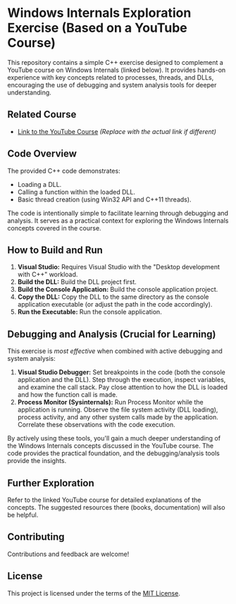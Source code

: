 # Windows Internals Exploration Exercise (Based on a YouTube Course)

This repository contains a simple C++ exercise designed to complement a YouTube course on Windows Internals (linked below). It provides hands-on experience with key concepts related to processes, threads, and DLLs, encouraging the use of debugging and system analysis tools for deeper understanding.

## Related Course

*   [Link to the YouTube Course](https://www.youtube.com/watch?v=I_nJltUokE0&t=269s)  *(Replace with the actual link if different)*

## Code Overview

The provided C++ code demonstrates:

*   Loading a DLL.
*   Calling a function within the loaded DLL.
*   Basic thread creation (using Win32 API and C++11 threads).

The code is intentionally simple to facilitate learning through debugging and analysis.  It serves as a practical context for exploring the Windows Internals concepts covered in the course.

## How to Build and Run

1.  **Visual Studio:** Requires Visual Studio with the "Desktop development with C++" workload.
2.  **Build the DLL:** Build the DLL project first.
3.  **Build the Console Application:** Build the console application project.
4.  **Copy the DLL:** Copy the DLL to the same directory as the console application executable (or adjust the path in the code accordingly).
5.  **Run the Executable:** Run the console application.

## Debugging and Analysis (Crucial for Learning)

This exercise is *most effective* when combined with active debugging and system analysis:

1.  **Visual Studio Debugger:** Set breakpoints in the code (both the console application and the DLL). Step through the execution, inspect variables, and examine the call stack.  Pay close attention to how the DLL is loaded and how the function call is made.
2.  **Process Monitor (Sysinternals):** Run Process Monitor while the application is running. Observe the file system activity (DLL loading), process activity, and any other system calls made by the application.  Correlate these observations with the code execution.

By actively using these tools, you'll gain a much deeper understanding of the Windows Internals concepts discussed in the YouTube course.  The code provides the practical foundation, and the debugging/analysis tools provide the insights.

## Further Exploration

Refer to the linked YouTube course for detailed explanations of the concepts.  The suggested resources there (books, documentation) will also be helpful.

## Contributing

Contributions and feedback are welcome!

## License

This project is licensed under the terms of the [MIT License](LICENSE).
